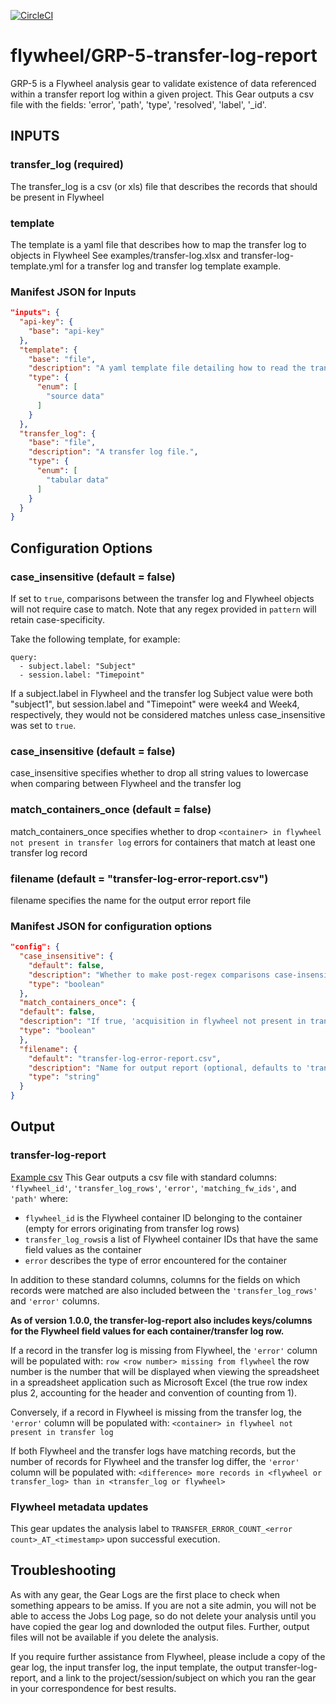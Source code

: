 [![CircleCI](https://circleci.com/gh/flywheel-apps/GRP-5-transfer-log-report.svg?style=svg)](https://circleci.com/gh/flywheel-apps/GRP-5-transfer-log-report)

# flywheel/GRP-5-transfer-log-report

GRP-5 is a Flywheel analysis gear to validate existence of data referenced within a transfer report log within a given project. This Gear outputs a csv file with the fields: 'error', 'path',  'type', 'resolved', 'label', '_id'.

## INPUTS

### transfer_log (required)
The transfer_log is a csv (or xls) file that describes the records that should be present in Flywheel
### template
The template is a yaml file that describes how to map the transfer log to objects in Flywheel
See examples/transfer-log.xlsx and transfer-log-template.yml for a transfer log and transfer log template example.
### Manifest JSON for Inputs
``` json
"inputs": {
  "api-key": {
    "base": "api-key"
  },
  "template": {
    "base": "file",
    "description": "A yaml template file detailing how to read the transfer log.",
    "type": {
      "enum": [
        "source data"
      ]
    }
  },
  "transfer_log": {
    "base": "file",
    "description": "A transfer log file.",
    "type": {
      "enum": [
        "tabular data"
      ]
    }
  }
}
  ```

## Configuration Options

### case_insensitive (default = false)
If set to `true`, comparisons between the transfer log and Flywheel objects will not require case to match. Note that any regex provided in `pattern` will retain case-specificity.

Take the following template, for example:
```
query:
  - subject.label: "Subject"
  - session.label: "Timepoint"
 ```
If a subject.label in Flywheel and the transfer log Subject value were both "subject1", but session.label and "Timepoint" were week4 and Week4, respectively, they would not be considered matches unless case_insensitive was set to `true`.

### case_insensitive (default = false)
case_insensitive specifies whether to drop all string values to lowercase when comparing between Flywheel and the transfer
log
### match_containers_once (default = false)
match_containers_once specifies whether to drop `<container> in flywheel not present in transfer log` errors for containers that match at least one transfer log record

### filename (default = "transfer-log-error-report.csv")
filename specifies the name for the output error report file 

### Manifest JSON for configuration options
``` json
"config": {
  "case_insensitive": {
    "default": false,
    "description": "Whether to make post-regex comparisons case-insensitive.",
    "type": "boolean"
  },
  "match_containers_once": {
  "default": false,
  "description": "If true, 'acquisition in flywheel not present in transfer log' errors will not be logged when multiple files from the same container match a transfer log row. (default=false)",
  "type": "boolean"
  },
  "filename": {
    "default": "transfer-log-error-report.csv",
    "description": "Name for output report (optional, defaults to 'transfer-log-report').",
    "type": "string"
  }
}
```

## Output

### transfer-log-report
[Example csv](tests/unit_tests/data/example_error_report.csv) This Gear outputs a csv file with standard columns: `'flywheel_id'`, `'transfer_log_rows'`,  `'error'`, `'matching_fw_ids'`, and `'path'` where:
* `flywheel_id` is the Flywheel container ID belonging to the container (empty for errors originating from transfer
log rows)
* `transfer_log_rows`is a list of Flywheel container IDs that have the same field values as the container
* `error` describes the type of error encountered for the container

In addition to these standard columns, columns for the fields on which records were matched are also included between the
`'transfer_log_rows'` and `'error'` columns.

**As of version 1.0.0, the transfer-log-report also includes keys/columns for the Flywheel field values for each container/transfer log row.**

If a record in the transfer log is missing from Flywheel, the `'error'` column will be populated with:
`row <row number> missing from flywheel` the row number is the number that will be displayed when viewing the spreadsheet in a spreadsheet application such as Microsoft Excel (the true row index plus 2, accounting for the header and convention of counting from 1).

Conversely, if a record in Flywheel is missing from the transfer log, the `'error'` column will be populated with:
`<container> in flywheel not present in transfer log`

If both Flywheel and the transfer logs have matching records, but the number of records for Flywheel and the transfer log differ, the `'error'` column will be populated with:
`<difference> more records in <flywheel or transfer_log> than in <transfer_log or flywheel>`

### Flywheel metadata updates
This gear updates the analysis label to `TRANSFER_ERROR_COUNT_<error count>_AT_<timestamp>` upon successful execution.

## Troubleshooting
As with any gear, the Gear Logs are the first place to check when something appears to be amiss. If you are not a site admin, you will not be able to access the Jobs Log page, so do not delete your analysis until you have copied the gear log and downloded the output files. Further, output files will not be available if you delete the analysis.

If you require further assistance from Flywheel, please include a copy of the gear log, the input transfer log, the input template, the output transfer-log-report, and a link to the project/session/subject on which you ran the gear in your correspondence for best results.
